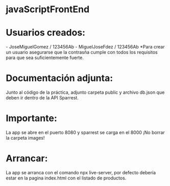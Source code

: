# javaScriptFrontEnd

<h1>Usuarios creados:</h1>
- JoseMiguelGomez / 123456Ab
- MiguelJoseFdez / 123456Ab 
*Para crear un usuario asegurarse que la contrasña cumple con todos los requisitos para que sea suficientemente fuerte.

<h1>Documentación adjunta: </h1>
Junto al código de la práctica, adjunto carpeta public y archivo db.json que deben ir dentro de la API Sparrest.

<h1>Importante: </h1>
La app se abre en el puerto 8080 y sparrest se carga en el 8000
¡No borrar la carpeta images!

<h1>Arrancar:</h1>
La app se arranca con el comando npx live-server, por defecto debería estar en la pagina index.html con el listado de productos.

